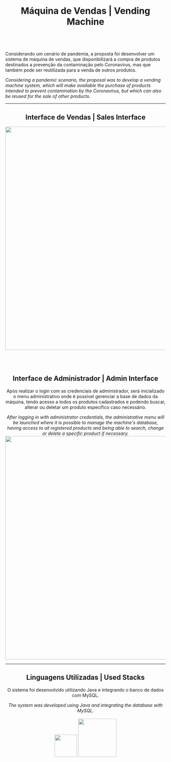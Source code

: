 <div align="center">
<h1> Máquina de Vendas | Vending Machine </h1>
</div>
<br>

# <div align="center">
<p> Considerando um cenário de pandemia, a proposta foi desenvolver um sistema de máquina de vendas, que disponibilizará a compra de produtos destinados a prevenção da contaminação pelo Coronavírus, mas que também pode ser reutilizada para a venda de outros produtos. </p>
<i> Considering a pandemic scenario, the proposal was to develop a vending machine system, which will make available the purchase of products intended to prevent contamination by the Coronavirus, but which can also be reused for the sale of other products. </i>
</div>

<hr>

<section>
<div align="center">
<h2> Interface de Vendas | Sales Interface </h2>
<p> </p>
<img src= "https://user-images.githubusercontent.com/101437257/204066642-47cedd9c-b8b6-4192-b85a-b8ceee10be26.jpeg" width="700px" >
</div>

<br><br>

<div align="center">
<h2>Interface de Administrador | Admin Interface </h2>
<p> Após realizar o login com as credenciais de administrador, será inicializado o menu administrativo onde é possível gerenciar a base de dados da máquina, tendo acesso a todos os produtos cadastrados e podendo buscar, alterar ou deletar um produto específico caso necessário.</p>
<i> After logging in with administrator credentials, the administrative menu will be launched where it is possible to manage the machine's database, having access to all registered products and being able to search, change or delete a specific product if necessary. </i>
<br>
<img src= "https://user-images.githubusercontent.com/101437257/204067839-bd57387f-2982-46b8-9a22-b993086185f8.jpeg" width="700px" >
</div>
</section>

<hr>

<div align="center">
<h2> Linguagens Utilizadas | Used Stacks </h2>
<p> O sistema foi desenvolvido utilizando Java e integrando o banco de dados com MySQL.</p>
<i> The system was developed using Java and integrating the database with MySQL.</i>
<br><br>
<img src= "https://img.shields.io/badge/Java-ED8B00?style=for-the-badge&logo=java&logoColor=white" width="70px">
<img src= "https://img.shields.io/badge/MySQL-00000F?style=for-the-badge&logo=mysql&logoColor=white" width="120px">
</div>
